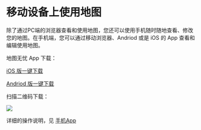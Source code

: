 # 移动设备上使用地图
除了通过PC端的浏览器查看和使用地图，您还可以使用手机随时随地查看、修改您的地图。在手机端，您可以通过移动浏览器、Andriod 或是 iOS 的 App 查看和编辑使用地图。

地图无忧 App 下载：

[iOS 版一键下载](https://itunes.apple.com/WebObjects/MZStore.woa/wa/viewSoftware?id=1021830774&mt=8)

[Andriod 版一键下载](http://www.dituwuyou.com/app/dituwuyou.apk)

扫描二维码下载：


![](https://pic.dituwuyou.com/map%2Fpicture%2FappQRCode.png)

详细的操作说明，见 [手机App](/mobile-app.html)

